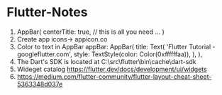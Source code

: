 # Flutter-Notes

1. AppBar(
  centerTitle: true, // this is all you need
  ...
)
2. Create app icons-> appicon.co
3. Color to text in AppBar
appBar: AppBar(
  title: Text(
    'Flutter Tutorial - googleflutter.com',
    style: TextStyle(color: Color(0xffffffaa)),
  ),
),
4. The Dart's SDK is located at C:\src\flutter\bin\cache\dart-sdk
5. Wideget catalog https://flutter.dev/docs/development/ui/widgets
6. https://medium.com/flutter-community/flutter-layout-cheat-sheet-5363348d037e
